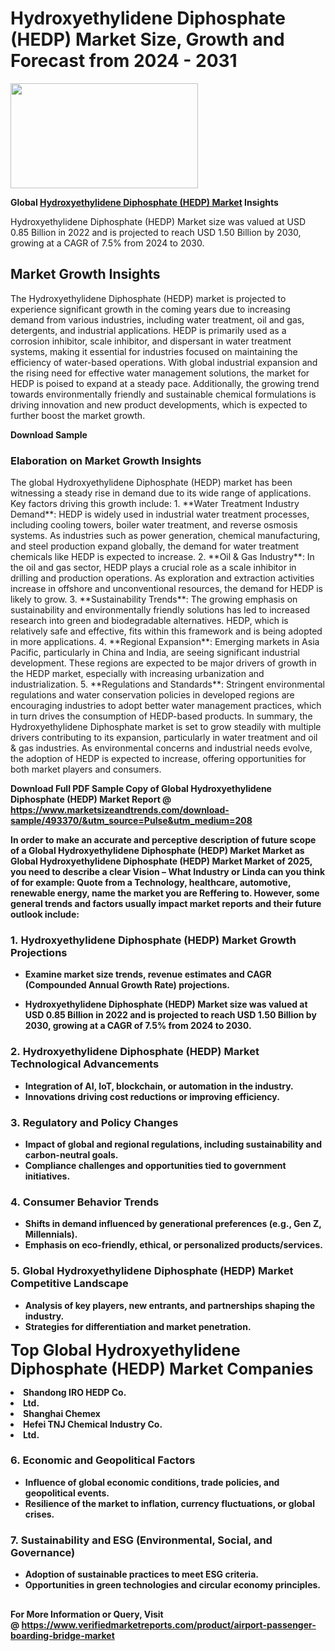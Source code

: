 <H1>Hydroxyethylidene Diphosphate (HEDP) Market Size, Growth and Forecast from 2024 - 2031</H1><img class="aligncenter size-medium wp-image-584254" src="https://thirdeyenews.in/wp-content/uploads/2024/09/Global-Market-Research-300x168.jpeg" alt="" width="300" height="168" /><p><strong>Global&nbsp;<a href="https://www.marketsizeandtrends.com/download-sample/493370/&amp;utm_source=Pulse&amp;utm_medium=208">Hydroxyethylidene Diphosphate (HEDP) Market</a> Insights</strong></p><p>Hydroxyethylidene Diphosphate (HEDP) Market size was valued at USD 0.85 Billion in 2022 and is projected to reach USD 1.50 Billion by 2030, growing at a CAGR of 7.5% from 2024 to 2030.</p><p><h2>Market Growth Insights</h2> The Hydroxyethylidene Diphosphate (HEDP) market is projected to experience significant growth in the coming years due to increasing demand from various industries, including water treatment, oil and gas, detergents, and industrial applications. HEDP is primarily used as a corrosion inhibitor, scale inhibitor, and dispersant in water treatment systems, making it essential for industries focused on maintaining the efficiency of water-based operations. With global industrial expansion and the rising need for effective water management solutions, the market for HEDP is poised to expand at a steady pace. Additionally, the growing trend towards environmentally friendly and sustainable chemical formulations is driving innovation and new product developments, which is expected to further boost the market growth. <p><strong>Download Sample</strong></p> <h3>Elaboration on Market Growth Insights</h3> The global Hydroxyethylidene Diphosphate (HEDP) market has been witnessing a steady rise in demand due to its wide range of applications. Key factors driving this growth include: 1. **Water Treatment Industry Demand**: HEDP is widely used in industrial water treatment processes, including cooling towers, boiler water treatment, and reverse osmosis systems. As industries such as power generation, chemical manufacturing, and steel production expand globally, the demand for water treatment chemicals like HEDP is expected to increase. 2. **Oil & Gas Industry**: In the oil and gas sector, HEDP plays a crucial role as a scale inhibitor in drilling and production operations. As exploration and extraction activities increase in offshore and unconventional resources, the demand for HEDP is likely to grow. 3. **Sustainability Trends**: The growing emphasis on sustainability and environmentally friendly solutions has led to increased research into green and biodegradable alternatives. HEDP, which is relatively safe and effective, fits within this framework and is being adopted in more applications. 4. **Regional Expansion**: Emerging markets in Asia Pacific, particularly in China and India, are seeing significant industrial development. These regions are expected to be major drivers of growth in the HEDP market, especially with increasing urbanization and industrialization. 5. **Regulations and Standards**: Stringent environmental regulations and water conservation policies in developed regions are encouraging industries to adopt better water management practices, which in turn drives the consumption of HEDP-based products. In summary, the Hydroxyethylidene Diphosphate market is set to grow steadily with multiple drivers contributing to its expansion, particularly in water treatment and oil & gas industries. As environmental concerns and industrial needs evolve, the adoption of HEDP is expected to increase, offering opportunities for both market players and consumers. <p><strong></p><p><span class=""><strong>Download Full PDF Sample Copy of Global Hydroxyethylidene Diphosphate (HEDP) Market Report</strong> @ <a href="https://www.marketsizeandtrends.com/download-sample/493370/&amp;utm_source=Pulse&amp;utm_medium=208" target="_blank">https://www.marketsizeandtrends.com/download-sample/493370/&amp;utm_source=Pulse&amp;utm_medium=208</a></span></p><p>In order to make an accurate and perceptive description of future scope of a Global&nbsp;Hydroxyethylidene Diphosphate (HEDP) Market Market as Global&nbsp;Hydroxyethylidene Diphosphate (HEDP) Market Market of 2025, you need to describe a clear Vision &ndash; What Industry or Linda can you think of for example: Quote from a Technology, healthcare, automotive, renewable energy, name the market you are Reffering to. However, some general trends and factors usually impact market reports and their future outlook include:</p><h3>1.&nbsp;<strong>Hydroxyethylidene Diphosphate (HEDP) Market Growth Projections</strong></h3><ul><li>Examine market size trends, revenue estimates and CAGR (Compounded Annual Growth Rate) projections.</li><li><p>Hydroxyethylidene Diphosphate (HEDP) Market size was valued at USD 0.85 Billion in 2022 and is projected to reach USD 1.50 Billion by 2030, growing at a CAGR of 7.5% from 2024 to 2030.</p></li></ul><h3>2.&nbsp;<strong>Hydroxyethylidene Diphosphate (HEDP) Market Technological Advancements</strong></h3><ul><li>Integration of AI, IoT, blockchain, or automation in the industry.</li><li>Innovations driving cost reductions or improving efficiency.</li></ul><h3>3.&nbsp;<strong>Regulatory and Policy Changes</strong></h3><ul><li>Impact of global and regional regulations, including sustainability and carbon-neutral goals.</li><li>Compliance challenges and opportunities tied to government initiatives.</li></ul><h3>4.&nbsp;<strong>Consumer Behavior Trends</strong></h3><ul><li>Shifts in demand influenced by generational preferences (e.g., Gen Z, Millennials).</li><li>Emphasis on eco-friendly, ethical, or personalized products/services.</li></ul><h3>5.&nbsp;<strong>Global Hydroxyethylidene Diphosphate (HEDP) Market Competitive Landscape</strong></h3><ul><li>Analysis of key players, new entrants, and partnerships shaping the industry.</li><li>Strategies for differentiation and market penetration.</li></ul><p data-pm-slice="1 1 []"><span style="color: inherit; font-family: inherit; font-size: 25px;">Top Global Hydroxyethylidene Diphosphate (HEDP) Market Companies</span></p><div class="" data-test-id=""><p><li>Shandong IRO HEDP Co.</li><li> Ltd.</li><li> Shanghai Chemex</li><li> Hefei TNJ Chemical Industry Co.</li><li>Ltd.</li></p></div><h3>6.&nbsp;<strong>Economic and Geopolitical Factors</strong></h3><ul><li>Influence of global economic conditions, trade policies, and geopolitical events.</li><li>Resilience of the market to inflation, currency fluctuations, or global crises.</li></ul><h3>7.&nbsp;<strong>Sustainability and ESG (Environmental, Social, and Governance)</strong></h3><ul><li>Adoption of sustainable practices to meet ESG criteria.</li><li>Opportunities in green technologies and circular economy principles.</li></ul><h2><strong style="font-size: 14px;">For More Information or Query, Visit @&nbsp;</strong><a style="background-color: #ffffff; font-size: 14px;" href="https://www.marketsizeandtrends.com/report/hydroxyethylidene-diphosphate-hedp-market/" target="_blank">https://www.verifiedmarketreports.com/product/airport-passenger-boarding-bridge-market</a></h2>
